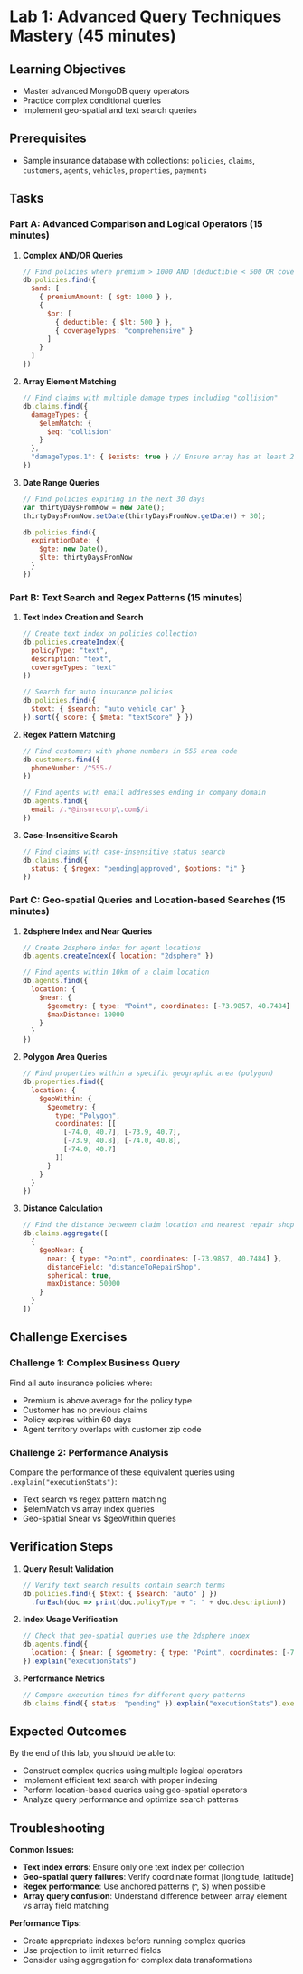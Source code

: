 # Lab 1: Advanced Query Techniques Mastery (45 minutes)

## Learning Objectives
- Master advanced MongoDB query operators
- Practice complex conditional queries
- Implement geo-spatial and text search queries

## Prerequisites
- Sample insurance database with collections: `policies`, `claims`, `customers`, `agents`, `vehicles`, `properties`, `payments`

## Tasks

### Part A: Advanced Comparison and Logical Operators (15 minutes)

1. **Complex AND/OR Queries**
   ```javascript
   // Find policies where premium > 1000 AND (deductible < 500 OR coverage includes "comprehensive")
   db.policies.find({
     $and: [
       { premiumAmount: { $gt: 1000 } },
       {
         $or: [
           { deductible: { $lt: 500 } },
           { coverageTypes: "comprehensive" }
         ]
       }
     ]
   })
   ```

2. **Array Element Matching**
   ```javascript
   // Find claims with multiple damage types including "collision"
   db.claims.find({
     damageTypes: {
       $elemMatch: {
         $eq: "collision"
       }
     },
     "damageTypes.1": { $exists: true } // Ensure array has at least 2 elements
   })
   ```

3. **Date Range Queries**
   ```javascript
   // Find policies expiring in the next 30 days
   var thirtyDaysFromNow = new Date();
   thirtyDaysFromNow.setDate(thirtyDaysFromNow.getDate() + 30);

   db.policies.find({
     expirationDate: {
       $gte: new Date(),
       $lte: thirtyDaysFromNow
     }
   })
   ```

### Part B: Text Search and Regex Patterns (15 minutes)

1. **Text Index Creation and Search**
   ```javascript
   // Create text index on policies collection
   db.policies.createIndex({
     policyType: "text",
     description: "text",
     coverageTypes: "text"
   })

   // Search for auto insurance policies
   db.policies.find({
     $text: { $search: "auto vehicle car" }
   }).sort({ score: { $meta: "textScore" } })
   ```

2. **Regex Pattern Matching**
   ```javascript
   // Find customers with phone numbers in 555 area code
   db.customers.find({
     phoneNumber: /^555-/
   })

   // Find agents with email addresses ending in company domain
   db.agents.find({
     email: /.*@insurecorp\.com$/i
   })
   ```

3. **Case-Insensitive Search**
   ```javascript
   // Find claims with case-insensitive status search
   db.claims.find({
     status: { $regex: "pending|approved", $options: "i" }
   })
   ```

### Part C: Geo-spatial Queries and Location-based Searches (15 minutes)

1. **2dsphere Index and Near Queries**
   ```javascript
   // Create 2dsphere index for agent locations
   db.agents.createIndex({ location: "2dsphere" })

   // Find agents within 10km of a claim location
   db.agents.find({
     location: {
       $near: {
         $geometry: { type: "Point", coordinates: [-73.9857, 40.7484] },
         $maxDistance: 10000
       }
     }
   })
   ```

2. **Polygon Area Queries**
   ```javascript
   // Find properties within a specific geographic area (polygon)
   db.properties.find({
     location: {
       $geoWithin: {
         $geometry: {
           type: "Polygon",
           coordinates: [[
             [-74.0, 40.7], [-73.9, 40.7],
             [-73.9, 40.8], [-74.0, 40.8],
             [-74.0, 40.7]
           ]]
         }
       }
     }
   })
   ```

3. **Distance Calculation**
   ```javascript
   // Find the distance between claim location and nearest repair shop
   db.claims.aggregate([
     {
       $geoNear: {
         near: { type: "Point", coordinates: [-73.9857, 40.7484] },
         distanceField: "distanceToRepairShop",
         spherical: true,
         maxDistance: 50000
       }
     }
   ])
   ```

## Challenge Exercises

### Challenge 1: Complex Business Query
Find all auto insurance policies where:
- Premium is above average for the policy type
- Customer has no previous claims
- Policy expires within 60 days
- Agent territory overlaps with customer zip code

### Challenge 2: Performance Analysis
Compare the performance of these equivalent queries using `.explain("executionStats")`:
- Text search vs regex pattern matching
- $elemMatch vs array index queries
- Geo-spatial $near vs $geoWithin queries

## Verification Steps

1. **Query Result Validation**
   ```javascript
   // Verify text search results contain search terms
   db.policies.find({ $text: { $search: "auto" } })
     .forEach(doc => print(doc.policyType + ": " + doc.description))
   ```

2. **Index Usage Verification**
   ```javascript
   // Check that geo-spatial queries use the 2dsphere index
   db.agents.find({
     location: { $near: { $geometry: { type: "Point", coordinates: [-73.9857, 40.7484] } } }
   }).explain("executionStats")
   ```

3. **Performance Metrics**
   ```javascript
   // Compare execution times for different query patterns
   db.claims.find({ status: "pending" }).explain("executionStats").executionStats.totalDocsExamined
   ```

## Expected Outcomes

By the end of this lab, you should be able to:
- Construct complex queries using multiple logical operators
- Implement efficient text search with proper indexing
- Perform location-based queries using geo-spatial operators
- Analyze query performance and optimize search patterns

## Troubleshooting

**Common Issues:**
- **Text index errors**: Ensure only one text index per collection
- **Geo-spatial query failures**: Verify coordinate format [longitude, latitude]
- **Regex performance**: Use anchored patterns (^, $) when possible
- **Array query confusion**: Understand difference between array element vs array field matching

**Performance Tips:**
- Create appropriate indexes before running complex queries
- Use projection to limit returned fields
- Consider using aggregation for complex data transformations